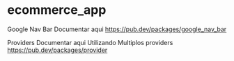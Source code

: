 # ecommerce_app

Google Nav Bar
Documentar aqui
https://pub.dev/packages/google_nav_bar

Providers
Documentar aqui
Utilizando Multiplos providers
https://pub.dev/packages/provider